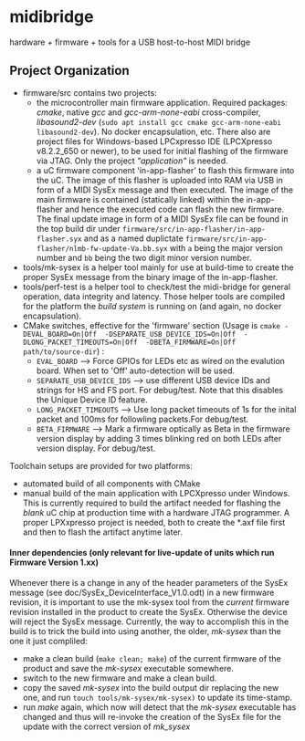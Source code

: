 # midibridge
 hardware + firmware + tools for a USB host-to-host MIDI bridge
 
## Project Organization
* firmware/src contains two projects:
  * the microcontroller main firmware application. Required packages: _cmake_, native _gcc_ and _gcc-arm-none-eabi_ cross-compiler, _libasound2-dev_ (`sudo apt install gcc cmake gcc-arm-none-eabi libasound2-dev`). No docker encapsulation, etc. There also are project files for Windows-based LPCxpresso IDE (LPCXpresso v8.2.2_650 or newer), to be used for initial flashing of the firmware via JTAG. Only the project *"application"* is needed.
  * a uC firmware component 'in-app-flasher' to flash this firmware into the uC. The image of this flasher is uploaded into RAM via USB in form of a MIDI SysEx message and then executed. The image of the main firmware is contained (statically linked) within the in-app-flasher and hence the executed code can flash the new firmware. The final update image in form of a MIDI SysEx file can be found in the top build dir under `firmware/src/in-app-flasher/in-app-flasher.syx` and as a named duplictate `firmware/src/in-app-flasher/nlmb-fw-update-Va.bb.syx` with `a` being the major version number and `bb` being the two digit minor version number.
* tools/mk-sysex is a helper tool mainly for use at build-time to create the proper SysEx message from the binary image of the in-app-flasher.
* tools/perf-test is a helper tool to check/test the midi-bridge for general operation, data integrity and latency.
Those helper tools are compiled for the platform the _build system_ is running on (and again, no docker encapsulation).
* CMake switches, effective for the 'firmware' section (Usage is `cmake -DEVAL_BOARD=On|Off  -DSEPARATE_USB_DEVICE_IDS=On|Off  -DLONG_PACKET_TIMEOUTS=On|Off  -DBETA_FIRMWARE=On|Off  path/to/source-dir`) : 
  * `EVAL_BOARD` --> Force GPIOs for LEDs etc as wired on the evalution board. When set to 'Off' auto-detection will be used.
  * `SEPARATE_USB_DEVICE_IDS` --> use different USB device IDs and strings for HS and FS port. For debug/test. Note that this disables the Unique Device ID feature.
  * `LONG_PACKET_TIMEOUTS` --> Use long packet timeouts of 1s for the inital packet and 100ms for followling packets.For debug/test.
  * `BETA_FIRMWARE` --> Mark a firmware optically as Beta in the firmware version display by adding 3 times blinking red on both LEDs after version display. For debug/test.    

Toolchain setups are provided for two platforms:
* automated build of all components with CMake
* manual build of the main application with LPCXpresso under Windows. This is currently required to build the artifact needed for flashing the *blank* uC chip at production time with a hardware JTAG programmer. A proper LPXxpresso project is needed, both to create the \*.axf file first and then to flash the artifact anytime later.


#### Inner dependencies (only relevant for live-update of units which run Firmware Version 1.xx)
Whenever there is a change in any of the header parameters of the SysEx message (see doc/SysEx_DeviceInterface_V1.0.odt) in a new firmware revision, it is important to use the mk-sysex tool from the *current* firmware revision installed in the product to create the SysEx. Otherwise the device will reject the SysEx message.
Currently, the way to accomplish this in the build is to trick the build into using another, the older, *mk-sysex* than the one it just compliled:
- make a clean build (``make clean; make``) of the current firmware of the product and save the *mk-sysex* executable somewhere.
- switch to the new firmware and make a clean build.
- copy the saved *mk-sysex* into the build output dir replacing the new one, and run ``touch tools/mk-sysex/mk-sysex)`` to update its time-stamp.
- run *make* again, which now will detect that the *mk-sysex* executable has changed and thus will re-invoke the creation of the SysEx file for the update with the correct version of *mk_sysex*
